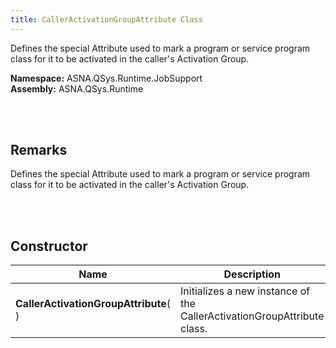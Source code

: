 ```yaml
---
title: CallerActivationGroupAttribute Class
---
```


Defines the special Attribute used to mark a program or service program class for it to be activated in the caller's Activation Group.

**Namespace:** ASNA.QSys.Runtime.JobSupport <br/>
**Assembly:** ASNA.QSys.Runtime

<br>
<br>

## Remarks

Defines the special Attribute used to mark a program or service program class for it to be activated in the caller's Activation Group.

[//]: # ($$TODO: Complete the Remarks section.)

<br>
<br>

## Constructor

| Name |  Description 
| --- | --- 
| **CallerActivationGroupAttribute**(  ) | Initializes a new instance of the CallerActivationGroupAttribute class.

<br>


<br>
<br>

